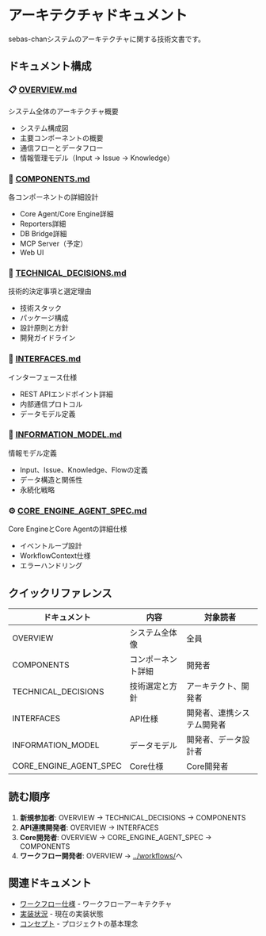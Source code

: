 # アーキテクチャドキュメント

sebas-chanシステムのアーキテクチャに関する技術文書です。

## ドキュメント構成

### 📋 [OVERVIEW.md](OVERVIEW.md)
システム全体のアーキテクチャ概要
- システム構成図
- 主要コンポーネントの概要
- 通信フローとデータフロー
- 情報管理モデル（Input → Issue → Knowledge）

### 🔧 [COMPONENTS.md](COMPONENTS.md)
各コンポーネントの詳細設計
- Core Agent/Core Engine詳細
- Reporters詳細
- DB Bridge詳細
- MCP Server（予定）
- Web UI

### 📌 [TECHNICAL_DECISIONS.md](TECHNICAL_DECISIONS.md)
技術的決定事項と選定理由
- 技術スタック
- パッケージ構成
- 設計原則と方針
- 開発ガイドライン

### 🔌 [INTERFACES.md](INTERFACES.md)
インターフェース仕様
- REST APIエンドポイント詳細
- 内部通信プロトコル
- データモデル定義

### 💾 [INFORMATION_MODEL.md](INFORMATION_MODEL.md)
情報モデル定義
- Input、Issue、Knowledge、Flowの定義
- データ構造と関係性
- 永続化戦略

### ⚙️ [CORE_ENGINE_AGENT_SPEC.md](CORE_ENGINE_AGENT_SPEC.md)
Core EngineとCore Agentの詳細仕様
- イベントループ設計
- WorkflowContext仕様
- エラーハンドリング

## クイックリファレンス

| ドキュメント | 内容 | 対象読者 |
|------------|------|---------|
| OVERVIEW | システム全体像 | 全員 |
| COMPONENTS | コンポーネント詳細 | 開発者 |
| TECHNICAL_DECISIONS | 技術選定と方針 | アーキテクト、開発者 |
| INTERFACES | API仕様 | 開発者、連携システム開発者 |
| INFORMATION_MODEL | データモデル | 開発者、データ設計者 |
| CORE_ENGINE_AGENT_SPEC | Core仕様 | Core開発者 |

## 読む順序

1. **新規参加者**: OVERVIEW → TECHNICAL_DECISIONS → COMPONENTS
2. **API連携開発者**: OVERVIEW → INTERFACES
3. **Core開発者**: OVERVIEW → CORE_ENGINE_AGENT_SPEC → COMPONENTS
4. **ワークフロー開発者**: OVERVIEW → [../workflows/](../workflows/)へ

## 関連ドキュメント

- [ワークフロー仕様](../workflows/) - ワークフローアーキテクチャ
- [実装状況](../IMPLEMENTATION_STATUS.md) - 現在の実装状態
- [コンセプト](../CONCEPT.md) - プロジェクトの基本理念